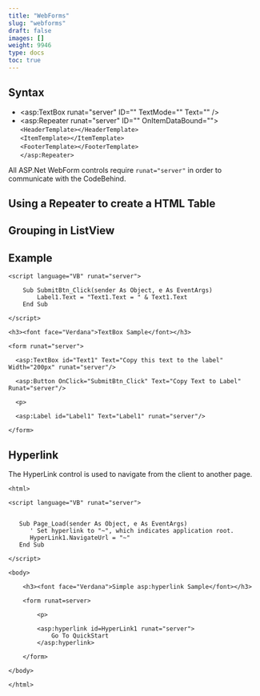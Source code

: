 ```yaml
---
title: "WebForms"
slug: "webforms"
draft: false
images: []
weight: 9946
type: docs
toc: true
---
```


## Syntax
- <asp:TextBox runat="server" ID="" TextMode="" Text="" />
- <asp:Repeater runat="server" ID="" OnItemDataBound="">  
`<HeaderTemplate></HeaderTemplate>`  
`<ItemTemplate></ItemTemplate>`  
`<FooterTemplate></FooterTemplate>`   
`</asp:Repeater>`


All ASP.Net WebForm controls require `runat="server"` in order to communicate with the CodeBehind.

## Using a Repeater to create a  HTML Table


## Grouping in ListView


## Example
<html>
<head>

    <script language="VB" runat="server">

        Sub SubmitBtn_Click(sender As Object, e As EventArgs)
            Label1.Text = "Text1.Text = " & Text1.Text
        End Sub

    </script>

</head>
<body>

    <h3><font face="Verdana">TextBox Sample</font></h3>

    <form runat="server">

      <asp:TextBox id="Text1" Text="Copy this text to the label" Width="200px" runat="server"/>

      <asp:Button OnClick="SubmitBtn_Click" Text="Copy Text to Label" Runat="server"/>

      <p>
      
      <asp:Label id="Label1" Text="Label1" runat="server"/>

    </form>

</body>
</html>

## Hyperlink
The HyperLink control is used to navigate from the client to another page.

    <html>
    
    <script language="VB" runat="server">
    
    
       Sub Page_Load(sender As Object, e As EventArgs) 
          ' Set hyperlink to "~", which indicates application root.
          HyperLink1.NavigateUrl = "~"
       End Sub
    
    </script>
    
    <body>
    
        <h3><font face="Verdana">Simple asp:hyperlink Sample</font></h3>
    
        <form runat=server>
    
            <p>
    
            <asp:hyperlink id=HyperLink1 runat="server">
                Go To QuickStart
            </asp:hyperlink>
    
        </form>
    
    </body>
    
    </html>



